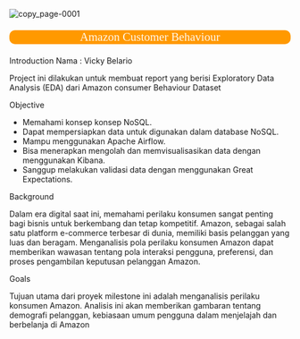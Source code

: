 
![copy_page-0001](https://github.com/user-attachments/assets/bc8b93f3-3cce-4485-85de-663e0150ed52)

<p style="background-color:#FF9900;font-family:newtimeroman;color:#FFF9ED;font-size:150%;text-align:center;border-radius:10px 10px;">Amazon Customer Behaviour</p>

Introduction
Nama  : Vicky Belario

Project ini dilakukan untuk  membuat report  yang berisi Exploratory Data Analysis (EDA) dari Amazon consumer Behaviour Dataset

Objective
- Memahami konsep konsep NoSQL.
- Dapat mempersiapkan data untuk digunakan dalam database NoSQL.
- Mampu menggunakan Apache Airflow.
- Bisa menerapkan mengolah dan memvisualisasikan data dengan menggunakan Kibana.
- Sanggup melakukan validasi data dengan menggunakan Great Expectations.

Background

Dalam era digital saat ini, memahami perilaku konsumen sangat penting bagi bisnis untuk berkembang dan tetap kompetitif. Amazon, sebagai salah satu platform e-commerce terbesar di dunia, memiliki basis pelanggan yang luas dan beragam. Menganalisis pola perilaku konsumen Amazon dapat memberikan wawasan tentang pola interaksi pengguna,  preferensi, dan proses pengambilan keputusan pelanggan Amazon. 

Goals

Tujuan utama dari proyek milestone ini adalah menganalisis perilaku konsumen Amazon. Analisis ini akan memberikan gambaran tentang demografi pelanggan, kebiasaan umum pengguna dalam menjelajah dan berbelanja di Amazon
